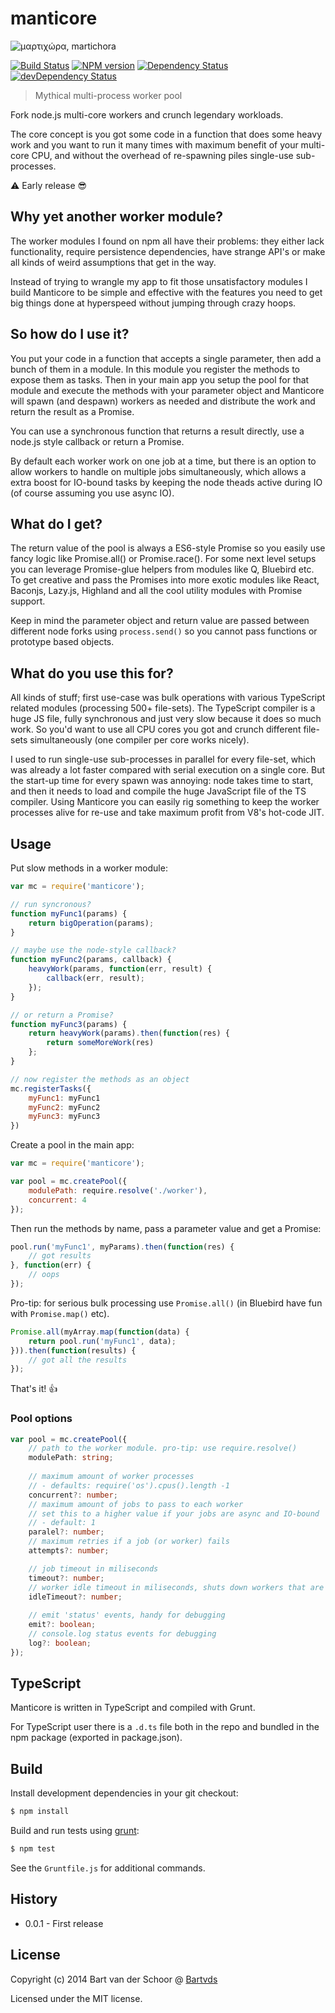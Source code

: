 # manticore

<img src="https://i.imgur.com/HFN1Nyi.jpg" title="μαρτιχώρα, martichora" />

[![Build Status](https://secure.travis-ci.org/Bartvds/manticore.svg?branch=master)](http://travis-ci.org/Bartvds/manticore) [![NPM version](https://badge.fury.io/js/manticore.svg)](http://badge.fury.io/js/manticore) [![Dependency Status](https://david-dm.org/Bartvds/manticore.svg)](https://david-dm.org/Bartvds/manticore) [![devDependency Status](https://david-dm.org/Bartvds/manticore/dev-status.svg)](https://david-dm.org/Bartvds/manticore#info=devDependencies)

> Mythical multi-process worker pool

Fork node.js multi-core workers and crunch legendary workloads.

The core concept is you got some code in a function that does some heavy work and you want to run it many times with maximum benefit of your multi-core CPU, and without the overhead of re-spawning piles single-use sub-processes.

:warning: Early release :sunglasses:


## Why yet another worker module?

The worker modules I found on npm all have their problems: they either lack functionality, require persistence dependencies, have strange API's or make all kinds of weird assumptions that get in the way.

Instead of trying to wrangle my app to fit those unsatisfactory modules I build Manticore to be simple and effective with the features you need to get big things done at hyperspeed without jumping through crazy hoops.


## So how do I use it?

You put your code in a function that accepts a single parameter, then add a bunch of them in a module. In this module you register the methods to expose them as tasks. Then in your main app you setup the pool for that module and execute the methods with your parameter object and Manticore will spawn (and despawn) workers as needed and distribute the work and return the result as a Promise. 

You can use a synchronous function that returns a result directly, use a node.js style callback or return a Promise. 

By default each worker work on one job at a time, but there is an option to allow workers to handle on multiple jobs simultaneously, which allows a extra boost for IO-bound tasks by keeping the node theads active during IO (of course assuming you use async IO).

## What do I get?

The return value of the pool is always a ES6-style Promise so you easily use fancy logic like Promise.all() or Promise.race(). For some next level setups you can leverage Promise-glue helpers from modules like Q, Bluebird etc. To get creative and pass the Promises into more exotic modules like React, Baconjs, Lazy.js, Highland and all the cool utility modules with Promise support.

Keep in mind the parameter object and return value are passed between different node forks using `process.send()` so you cannot pass functions or prototype based objects.


## What do you use this for?

All kinds of stuff; first use-case was bulk operations with various TypeScript related modules (processing 500+ file-sets). The TypeScript compiler is a huge JS file, fully synchronous and just very slow because it does so much work. So you'd want to use all CPU cores you got and crunch different file-sets simultaneously (one compiler per core works nicely). 

I used to run single-use sub-processes in parallel for every file-set, which was already a lot faster compared with serial execution on a single core. But the start-up time for every spawn was annoying: node takes time to start, and then it needs to load and compile the huge JavaScript file of the TS compiler. Using Manticore you can easily rig something to keep the worker processes alive for re-use and take maximum profit from V8's hot-code JIT.  


## Usage

Put slow methods in a worker module:

````js
var mc = require('manticore');

// run syncronous?
function myFunc1(params) {
    return bigOperation(params);
}

// maybe use the node-style callback?
function myFunc2(params, callback) {
    heavyWork(params, function(err, result) {
        callback(err, result);
    });
}

// or return a Promise?
function myFunc3(params) {
    return heavyWork(params).then(function(res) {
        return someMoreWork(res)
    };
}

// now register the methods as an object
mc.registerTasks({
    myFunc1: myFunc1
    myFunc2: myFunc2
    myFunc3: myFunc3
})
````


Create a pool in the main app:

````js
var mc = require('manticore');

var pool = mc.createPool({
	modulePath: require.resolve('./worker'),
	concurrent: 4
});
````


Then run the methods by name, pass a parameter value and get a Promise:

````js
pool.run('myFunc1', myParams).then(function(res) {
    // got results
}, function(err) {
    // oops
});
````


Pro-tip: for serious bulk processing use `Promise.all()` (in Bluebird have fun with `Promise.map()` etc).

````js
Promise.all(myArray.map(function(data) {
	return pool.run('myFunc1', data);
})).then(function(results) {
    // got all the results
});
````

That's it! :+1:


### Pool options

````ts
var pool = mc.createPool({
	// path to the worker module. pro-tip: use require.resolve()
	modulePath: string;
	
	// maximum amount of worker processes
	// - defaults: require('os').cpus().length -1
	concurrent?: number;	
	// maximum amount of jobs to pass to each worker
	// set this to a higher value if your jobs are async and IO-bound
	// - default: 1
	paralel?: number;	
	// maximum retries if a job (or worker) fails
	attempts?: number;

	// job timeout in miliseconds
	timeout?: number;
	// worker idle timeout in miliseconds, shuts down workers that are idling
	idleTimeout?: number;
	
	// emit 'status' events, handy for debugging
	emit?: boolean;
	// console.log status events for debugging
	log?: boolean;
});
````

## TypeScript

Manticore is written in TypeScript and compiled with Grunt. 

For TypeScript user there is a `.d.ts` file both in the repo and bundled in the npm package (exported in package.json).


## Build

Install development dependencies in your git checkout:

````bash
$ npm install
````

Build and run tests using [grunt](http://gruntjs.com):

````bash
$ npm test
````

See the `Gruntfile.js` for additional commands.


## History

- 0.0.1 - First release


## License

Copyright (c) 2014 Bart van der Schoor @ [Bartvds](https://github.com/Bartvds)

Licensed under the MIT license.

